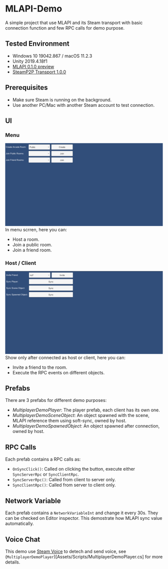 # MLAPI-Demo
A simple project that use MLAPI and its Steam transport with basic connection function and few RPC calls for demo purpose.

## Tested Environment
- Windows 10 19042.867 / macOS 11.2.3
- Unity 2019.4.18f1
- [MLAPI 0.1.0 preview](https://github.com/Unity-Technologies/com.unity.multiplayer.mlapi.git?path=/com.unity.multiplayer.mlapi#release/0.1.0)
- [SteamP2P Transport 1.0.0](https://github.com/Unity-Technologies/mlapi-community-contributions/tree/master/Transports/com.mlapi.contrib.transport.steamp2p)

## Prerequisites
- Make sure Steam is running on the background.
- Use another PC/Mac with another Steam account to test connection.

## UI
### Menu
![Screenshot 1 - Menu](Documents/screenshot_01_menu.jpg)
In menu scrren, here you can:
- Host a room.
- Join a public room.
- Join a friend room.

### Host / Client
![Screenshot 2 - Host](Documents/screenshot_02_connected.jpg)
Show only after connected as host or client, here you can:
- Invite a friend to the room.
- Execute the RPC events on different objects.

## Prefabs
There are 3 prefabs for different demo purposes:
- *MultiplayerDemoPlayer*: The player prefab, each client has its own one.
- *MultiplayerDemoSceneObject*: An object spawned with the scene, MLAPI reference them using soft-sync, owned by host.
- *MultiplayerDemoSpawnedObject*: An object spawned after connection, owned by host.

## RPC Calls
Each prefab contains a RPC calls as:
- `OnSyncClick()`: Called on clicking the button, execute either `SyncServerRpc` or `SyncClientRpc`.
- `SyncServerRpc()`: Called from client to server only.
- `SyncClientRpc()`: Called from server to client only.

## Network Variable
Each prefab contains a `NetworkVariableInt` and change it every 30s. They can be checked on Editor inspector. This demostrate how MLAPI sync value automatically.

## Voice Chat
This demo use [Steam Voice](https://partner.steamgames.com/doc/features/voice) to detech and send voice, see (`MultiplayerDemoPlayer`)[Assets/Scripts/MultiplayerDemoPlayer.cs] for more details.